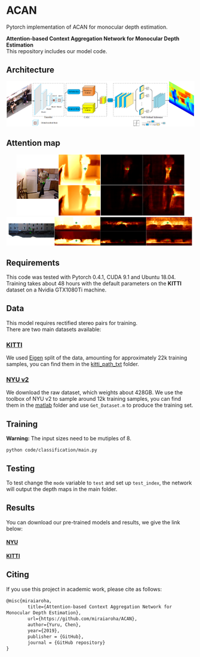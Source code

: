 # ACAN
Pytorch implementation of ACAN for monocular depth estimation.

**Attention-based Context Aggregation Network for Monocular Depth Estimation**  
This repository includes our model code.

## Architecture

<p align="center">
    <img src="/images/architecture.png"></br>
</p>

## Attention map

<p align="center">
    <img src="/images/nyu_v2.png"></br>
    <img src="/images/kitti.png"></br>
</p>

## Requirements
This code was tested with Pytorch 0.4.1, CUDA 9.1 and Ubuntu 18.04.  
Training takes about 48 hours with the default parameters on the **KITTI** dataset on a Nvidia GTX1080Ti machine.  

## Data
This model requires rectified stereo pairs for training.  
There are two main datasets available: 
### [KITTI](http://www.cvlibs.net/datasets/kitti/raw_data.php)
We used [Eigen](https://cs.nyu.edu/~deigen/depth/) split of the data, amounting for approximately 22k training samples, you can find them in the [kitti_path_txt](./kitti_path_txt) folder.  

### [NYU v2](https://cs.nyu.edu/~silberman/datasets/nyu_depth_v2.html)
We download the raw dataset, which weights about 428GB. We use the toolbox of NYU v2 to sample around 12k training samples, you can find them in the [matlab](code/matlab) folder and use `Get_Dataset.m` to produce the training set.

## Training

**Warning:** The input sizes need to be mutiples of 8. 

```shell
python code/classification/main.py
```

## Testing  
To test change the `mode` variable to `test` and set up `test_index`, the network will output the depth maps in the main folder.

## Results
You can download our pre-trained models and results, we give the link below:
#### [NYU](https://pan.baidu.com/s/1vu-zOmPKG7aCgNwtOKtCjA)

#### [KITTI](https://pan.baidu.com/s/1J-amb8CzgG5_muzmU6uAeA)

## Citing
If you use this project in academic work, please cite as follows:
```
@misc{miraiaroha,
        title={Attention-based Context Aggregation Network for Monocular Depth Estimation},
        url={https://github.com/miraiaroha/ACAN},
        author={Yuru, Chen},
        year={2019},
        publisher = {GitHub},
        journal = {GitHub repository}
}
```
